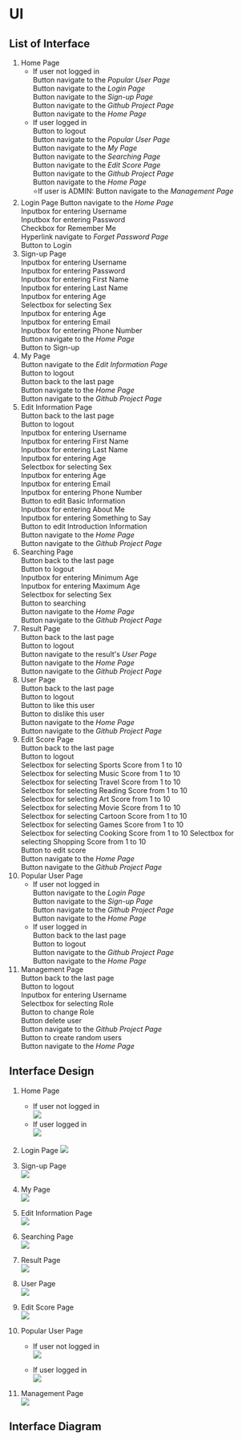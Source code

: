 # UI
## List of Interface
1. Home Page  
    * If user not logged in  
        Button navigate to the _Popular User Page_  
        Button navigate to the _Login Page_  
        Button navigate to the _Sign-up Page_  
        Button navigate to the _Github Project Page_  
        Button navigate to the _Home Page_  
    * If user logged in  
        Button to logout   
        Button navigate to the _Popular User Page_  
        Button navigate to the _My Page_  
        Button navigate to the _Searching Page_  
        Button navigate to the _Edit Score Page_  
        Button navigate to the _Github Project Page_  
        Button navigate to the _Home Page_  
        ⭐If user is ADMIN: Button navigate to the _Management Page_
2. Login Page
    Button navigate to the _Home Page_  
    Inputbox for entering Username  
    Inputbox for entering Password  
    Checkbox for Remember Me  
    Hyperlink navigate to _Forget Password Page_  
    Button to Login  
3. Sign-up Page  
    Inputbox for entering Username  
    Inputbox for entering Password  
    Inputbox for entering First Name  
    Inputbox for entering Last Name  
    Inputbox for entering Age  
    Selectbox for selecting Sex  
    Inputbox for entering Age  
    Inputbox for entering Email  
    Inputbox for entering Phone Number  
    Button navigate to the _Home Page_  
    Button to Sign-up
4. My Page  
    Button navigate to the _Edit Information Page_  
    Button to logout  
    Button back to the last page  
    Button navigate to the _Home Page_  
    Button navigate to the _Github Project Page_  
5. Edit Information Page   
    Button back to the last page  
    Button to logout  
    Inputbox for entering Username  
    Inputbox for entering First Name  
    Inputbox for entering Last Name  
    Inputbox for entering Age  
    Selectbox for selecting Sex  
    Inputbox for entering Age  
    Inputbox for entering Email  
    Inputbox for entering Phone Number  
    Button to edit Basic Information  
    Inputbox for entering About Me  
    Inputbox for entering Something to Say  
    Button to edit Introduction Information     
    Button navigate to the _Home Page_  
    Button navigate to the _Github Project Page_   
6. Searching Page  
    Button back to the last page  
    Button to logout  
    Inputbox for entering Minimum Age  
    Inputbox for entering Maximum Age  
    Selectbox for selecting Sex  
    Button to searching  
    Button navigate to the _Home Page_  
    Button navigate to the _Github Project Page_   
7. Result Page  
    Button back to the last page  
    Button to logout  
    Button navigate to the result's _User Page_   
    Button navigate to the _Home Page_  
    Button navigate to the _Github Project Page_   
8. User Page  
    Button back to the last page  
    Button to logout  
    Button to like this user  
    Button to dislike this user  
    Button navigate to the _Home Page_  
    Button navigate to the _Github Project Page_  
9. Edit Score Page  
    Button back to the last page  
    Button to logout  
    Selectbox for selecting Sports Score from 1 to 10  
    Selectbox for selecting Music Score from 1 to 10  
    Selectbox for selecting Travel Score from 1 to 10  
    Selectbox for selecting Reading Score from 1 to 10  
    Selectbox for selecting Art Score from 1 to 10  
    Selectbox for selecting Movie Score from 1 to 10  
    Selectbox for selecting Cartoon Score from 1 to 10  
    Selectbox for selecting Games Score from 1 to 10  
    Selectbox for selecting Cooking Score from 1 to 10
    Selectbox for selecting Shopping Score from 1 to 10  
    Button to edit score  
    Button navigate to the _Home Page_  
    Button navigate to the _Github Project Page_  
10. Popular User Page  
    * If user not logged in  
        Button navigate to the _Login Page_  
        Button navigate to the _Sign-up Page_  
        Button navigate to the _Github Project Page_  
        Button navigate to the _Home Page_  
    * If user logged in  
        Button back to the last page  
        Button to logout  
        Button navigate to the _Github Project Page_  
        Button navigate to the _Home Page_  
11. Management Page  
    Button back to the last page  
    Button to logout   
    Inputbox for entering Username    
    Selectbox for selecting Role  
    Button to change Role  
    Button delete user  
    Button navigate to the _Github Project Page_  
    Button to create random users   
    Button navigate to the _Home Page_

## Interface Design
1. Home Page  
    * If user not logged in  
    ![](./Images/Home_Page_NOT_Logged_in.png)  
    * If user logged in  
    ![](./Images/Home_Page_Logged_in.png)  
2. Login Page
    ![](./Images/Login_Page.png) 
3. Sign-up Page  
    ![](./Images/Sign-up_Page.png) 

4. My Page  
    ![](./Images/My_Page.png) 
5. Edit Information Page   
      ![](./Images/Edit_Information_Page.png)   
6. Searching Page  
      ![](./Images/Searching_Page.png)   
7. Result Page  
    ![](./Images/Result_Page.png)     
8. User Page  
![](./Images/User_Page.png)
9. Edit Score Page  
  ![](./Images/Edit_Score_Page.png)
  
10. Popular User Page  
    * If user not logged in  
  ![](./Images/Popular_User_Page_NOT_Logged_in.png)

    * If user logged in  
   ![](./Images/Popular_User_Page_Logged_in.png)

  11. Management Page  
 ![](./Images/Management_Page.png)

## Interface Diagram
